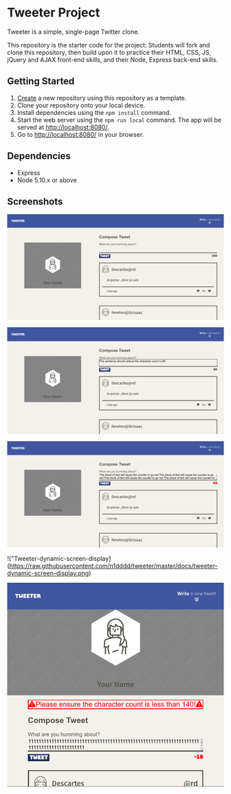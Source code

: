 # Tweeter Project

Tweeter is a simple, single-page Twitter clone.

This repository is the starter code for the project: Students will fork and clone this repository, then build upon it to practice their HTML, CSS, JS, jQuery and AJAX front-end skills, and their Node, Express back-end skills.

## Getting Started

1. [Create](https://docs.github.com/en/repositories/creating-and-managing-repositories/creating-a-repository-from-a-template) a new repository using this repository as a template.
2. Clone your repository onto your local device.
3. Install dependencies using the `npm install` command.
3. Start the web server using the `npm run local` command. The app will be served at <http://localhost:8080/>.
4. Go to <http://localhost:8080/> in your browser.

## Dependencies

- Express
- Node 5.10.x or above

## Screenshots

!["Tweeter-homepage"](https://raw.githubusercontent.com/n1dddd/tweeter/master/docs/tweeter-homepage.png)

!["Tweeter-word-count](https://raw.githubusercontent.com/n1dddd/tweeter/master/docs/tweeter-word-count.png)

!["Tweeter-word-count-red](https://raw.githubusercontent.com/n1dddd/tweeter/master/docs/tweeter-word-count-red.png)

!["Tweeter-dynamic-screen-display] (https://raw.githubusercontent.com/n1dddd/tweeter/master/docs/tweeter-dynamic-screen-display.png)

!["Tweeter-dyanmic-error](https://raw.githubusercontent.com/n1dddd/tweeter/master/docs/tweeter-error.png)